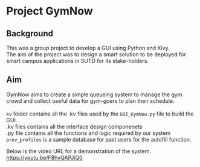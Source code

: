 # Project GymNow

## Background

This was a group project to develop a GUI using Python and Kivy. <br>
The aim of the project was to design a smart solution to be deployed for smart campus applications in SUTD for its stake-holders.<br>

## Aim
GymNow aims to create a simple queueing system to manage the gym crowd and collect useful data for gym-goers to plan their schedule. <br>
<br>
`kv` folder contains all the .kv files used by the `GUI_GymNow.py` file to build the GUI. <br>
.kv files contains all the interface design componenets <br>
.py file contains all the functions and logic required by our system <br>
`prev_profiles` is a sample database for past users for the autofill function. <br>

Below is the video URL for a demonstration of the system. <br>
https://youtu.be/F8hyQAPJiQ0
